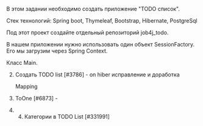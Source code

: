 В этом задании  необходимо создать приложение "TODO список".

Стек технологий: Spring boot, Thymeleaf, Bootstrap, Hibernate, PostgreSql

Под этот проект создайте отдельный репозиторий job4j_todo.

В нашем приложении нужно использовать один объект SessionFactory. Его мы загрузим через Spring Context.

Класс Main.

2. Создать TODO list [#3786] - on hiber исправление и доработка
    
    Mapping
3. ToOne [#6873] - 
4. 4. Категории в TODO List [#331991]